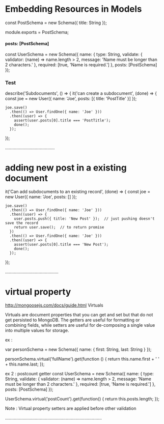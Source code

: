 
# Embedding Resources in Models

const PostSchema = new Schema({
  title: String
});

module.exports = PostSchema;


#### posts: [PostSchema]

const UserSchema = new Schema({
  name: {
    type: String,
    validate: {
      validator: (name) => name.length > 2,
      message: 'Name must be longer than 2 characters.'
    },
    required: [true, 'Name is required.']
  },
  posts: [PostSchema]
});


### Test 

describe('Subdocuments', () => {
  it('can create a subdocument', (done) => {
    const joe = new User({
      name: 'Joe',
      posts: [{ title: 'PostTitle' }]
    });

    joe.save()
      .then(() => User.findOne({ name: 'Joe' }))
      .then((user) => {
        assert(user.posts[0].title === 'PostTitle');
        done();
      });
  });

........................................

# adding new post in a existing document

it('Can add subdocuments to an existing record', (done) => {
    const joe = new User({
      name: 'Joe',
      posts: []
    });

    joe.save()
      .then(() => User.findOne({ name: 'Joe' }))
      .then((user) => {
        user.posts.push({ title: 'New Post' });  // just pushing doesn't save the record
        return user.save();  // to return promise
      })
      .then(() => User.findOne({ name: 'Joe' }))
      .then((user) => {
        assert(user.posts[0].title === 'New Post');
        done();
      });
  });


...........................................

# virtual property
http://mongoosejs.com/docs/guide.html
Virtuals

Virtuals are document properties that you can get and set but that do not get persisted to MongoDB. The getters are useful for formatting or combining fields, while setters are useful for de-composing a single value into multiple values for storage.
 
 ex : 
 
 var personSchema = new Schema({
  name: {
    first: String,
    last: String
  }
});
 
 
 
 personSchema.virtual('fullName').get(function () {
  return this.name.first + ' ' + this.name.last;
});

ex 2 : postcount getter
const UserSchema = new Schema({
  name: {
    type: String,
    validate: {
      validator: (name) => name.length > 2,
      message: 'Name must be longer than 2 characters.'
    },
    required: [true, 'Name is required.']
  },
  posts: [PostSchema]
});

UserSchema.virtual('postCount').get(function() {
  return this.posts.length;
});

Note : Virtual property setters are applied before other validation

..............................................................................



























